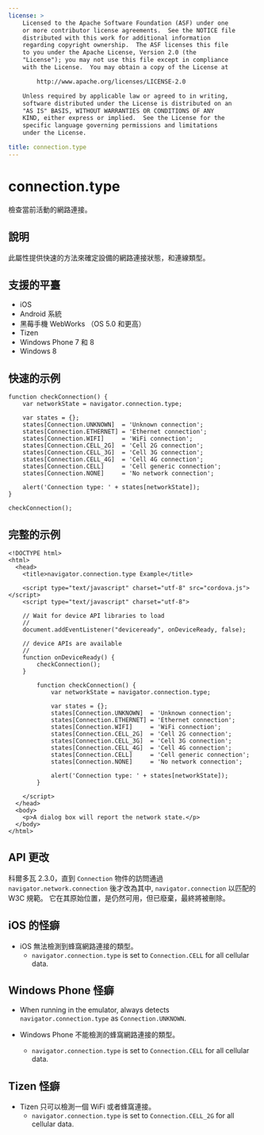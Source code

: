 ```yaml
---
license: >
    Licensed to the Apache Software Foundation (ASF) under one
    or more contributor license agreements.  See the NOTICE file
    distributed with this work for additional information
    regarding copyright ownership.  The ASF licenses this file
    to you under the Apache License, Version 2.0 (the
    "License"); you may not use this file except in compliance
    with the License.  You may obtain a copy of the License at

        http://www.apache.org/licenses/LICENSE-2.0

    Unless required by applicable law or agreed to in writing,
    software distributed under the License is distributed on an
    "AS IS" BASIS, WITHOUT WARRANTIES OR CONDITIONS OF ANY
    KIND, either express or implied.  See the License for the
    specific language governing permissions and limitations
    under the License.

title: connection.type
---
```


# connection.type

檢查當前活動的網路連接。

## 說明

此屬性提供快速的方法來確定設備的網路連接狀態，和連線類型。

## 支援的平臺

*   iOS
*   Android 系統
*   黑莓手機 WebWorks （OS 5.0 和更高）
*   Tizen
*   Windows Phone 7 和 8
*   Windows 8

## 快速的示例

    function checkConnection() {
        var networkState = navigator.connection.type;
    
        var states = {};
        states[Connection.UNKNOWN]  = 'Unknown connection';
        states[Connection.ETHERNET] = 'Ethernet connection';
        states[Connection.WIFI]     = 'WiFi connection';
        states[Connection.CELL_2G]  = 'Cell 2G connection';
        states[Connection.CELL_3G]  = 'Cell 3G connection';
        states[Connection.CELL_4G]  = 'Cell 4G connection';
        states[Connection.CELL]     = 'Cell generic connection';
        states[Connection.NONE]     = 'No network connection';
    
        alert('Connection type: ' + states[networkState]);
    }
    
    checkConnection();
    

## 完整的示例

    <!DOCTYPE html>
    <html>
      <head>
        <title>navigator.connection.type Example</title>
    
        <script type="text/javascript" charset="utf-8" src="cordova.js"></script>
        <script type="text/javascript" charset="utf-8">
    
        // Wait for device API libraries to load
        //
        document.addEventListener("deviceready", onDeviceReady, false);
    
        // device APIs are available
        //
        function onDeviceReady() {
            checkConnection();
        }
    
            function checkConnection() {
                var networkState = navigator.connection.type;
    
                var states = {};
                states[Connection.UNKNOWN]  = 'Unknown connection';
                states[Connection.ETHERNET] = 'Ethernet connection';
                states[Connection.WIFI]     = 'WiFi connection';
                states[Connection.CELL_2G]  = 'Cell 2G connection';
                states[Connection.CELL_3G]  = 'Cell 3G connection';
                states[Connection.CELL_4G]  = 'Cell 4G connection';
                states[Connection.CELL]     = 'Cell generic connection';
                states[Connection.NONE]     = 'No network connection';
    
                alert('Connection type: ' + states[networkState]);
            }
    
        </script>
      </head>
      <body>
        <p>A dialog box will report the network state.</p>
      </body>
    </html>
    

## API 更改

科爾多瓦 2.3.0，直到 `Connection` 物件的訪問通過 `navigator.network.connection` 後才改為其中, `navigator.connection` 以匹配的 W3C 規範。 它在其原始位置，是仍然可用，但已廢棄，最終將被刪除。

## iOS 的怪癖

*   iOS 無法檢測到蜂窩網路連接的類型。 
    *   `navigator.connection.type` is set to `Connection.CELL` for all cellular data.

## Windows Phone 怪癖

*   When running in the emulator, always detects `navigator.connection.type` as `Connection.UNKNOWN`.

*   Windows Phone 不能檢測的蜂窩網路連接的類型。
    
    *   `navigator.connection.type` is set to `Connection.CELL` for all cellular data.

## Tizen 怪癖

*   Tizen 只可以檢測一個 WiFi 或者蜂窩連接。 
    *   `navigator.connection.type` is set to `Connection.CELL_2G` for all cellular data.